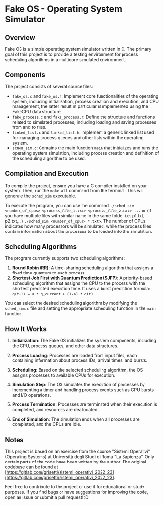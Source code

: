 # Fake OS - Operating System Simulator

## Overview

Fake OS is a simple operating system simulator written in C. The primary goal of this project is to provide a testing environment for process scheduling algorithms in a multicore simulated environment.

## Components

The project consists of several source files:

- `fake_os.c` and `fake_os.h`: Implement core functionalities of the operating system, including initialization, process creation and execution, and CPU management, the latter result in particular is implemented using the FakeCPU data structure.
- `fake_process.c` and `fake_process.h`: Define the structure and functions related to simulated processes, including loading and saving processes from and to files.
- `linked_list.c` and `linked_list.h`: Implement a generic linked list used for managing process queues and other lists within the operating system.
- `sched_sim.c`: Contains the main function `main` that initializes and runs the operating system simulation, including process creation and definition of the scheduling algorithm to be used.

## Compilation and Execution

To compile the project, ensure you have a C compiler installed on your system. Then, run the `make all` command from the terminal. This will generate the `sched_sim` executable.

To execute the program, you can use the command `./sched_sim <number_of_cpus> <process_file_1.txt> <process_file_2.txt> ...` or (if you have multiple files with similar name in the same folder i.e. p1.txt, p2.txt,...) `./sched_sim <number_of_cpus> *.txt>`.
The number of CPUs indicates how many processors will be simulated, while the process files contain information about the processes to be loaded into the simulation.

## Scheduling Algorithms

The program currently supports two scheduling algorithms:

1. **Round Robin (RR)**: A time-sharing scheduling algorithm that assigns a fixed time quantum to each process.
2. **Shortest Job First with Quantum Prediction (SJFP)**: A priority-based scheduling algorithm that assigns the CPU to the process with the shortest predicted execution time. It uses a burst prediction formula: `q(t+1) = a * q_current + (1-a) * q(t)`.

You can select the desired scheduling algorithm by modifying the `sched_sim.c` file and setting the appropriate scheduling function in the `main` function.

## How It Works

1. **Initialization**: The Fake OS initializes the system components, including the CPU, process queues, and other data structures.
   
2. **Process Loading**: Processes are loaded from input files, each containing information about process IDs, arrival times, and bursts.
   
3. **Scheduling**: Based on the selected scheduling algorithm, the OS assigns processes to available CPUs for execution.
   
4. **Simulation Step**: The OS simulates the execution of processes by incrementing a timer and handling process events such as CPU bursts and I/O operations.
   
5. **Process Termination**: Processes are terminated when their execution is completed, and resources are deallocated.
   
6. **End of Simulation**: The simulation ends when all processes are completed, and the CPUs are idle.

## Notes

This project is based on an exercise from the course "Sistemi Operativi" (Operating Systems) at Università degli Studi di Roma "La Sapienza". Only certain parts of the code have been written by the author. The original codebase can be found at [https://gitlab.com/grisetti/sistemi_operativi_2022_23](https://gitlab.com/grisetti/sistemi_operativi_2022_23).

Feel free to contribute to the project or use it for educational or study purposes. If you find bugs or have suggestions for improving the code, open an issue or submit a pull request! :D
